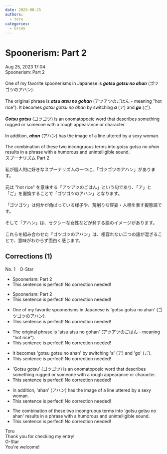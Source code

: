 ```yaml
---
date: 2023-08-25
authors:
  - toru
categories:
  - Essay
---
```


<h1 id="subject_show">Spoonerism: Part 2</h1>
<div class="date">Aug 25, 2023 17:04</div>
<div id="post"><div id="body_show_ori">
Spoonerism: Part 2<br/><br/>One of my favorite spoonerisms in Japanese is <strong><em>gotsu gotsu no ahan</em></strong> (ゴツゴツのアハン).<br/><br/>The original phrase is <strong><em>atsu atsu no gohan</em></strong> (アツアツのごはん - meaning "hot rice"). It becomes <em>gotsu gotsu no ahan</em> by switching <strong><em>a</em></strong> (ア) and <strong><em>go</em></strong> (ご).<br/><br/><strong><em>Gotsu gotsu</em></strong> (ゴツゴツ) is an onomatopoeic word that describes something rugged or someone with a rough appearance or character.<br/><br/>In addition, <strong><em>ahan</em></strong> (アハン) has the image of a line uttered by a sexy woman.<br/><br/>The combination of these two incongruous terms into <em>gotsu gotsu no ahan</em> results in a phrase with a humorous and unintelligible sound.
</div></div>

<!-- more -->

<div id="post_ja"><div id="body_show_mo">
スプーナリズム Part 2<br/><br/>私が個人的に好きなスプーナリズムの一つに、「ゴツゴツのアハン」があります。<br/><br/>元は "hot rice" を意味する「アツアツのごはん」という句であり、「ア」と「ご」を置換することで「ゴツゴツのアハン」となります。<br/><br/>「ゴツゴツ」は何かが角ばっている様子や、荒削りな容姿・人柄を表す擬態語です。<br/><br/>そして「アハン」は、セクシーな女性などが発する語のイメージがあります。<br/><br/>これらを組み合わせた「ゴツゴツのアハン」は、相容れない二つの語が混ざることで、意味がわからず面白く感じます。
</div></div>

## Corrections (1)
<div id="block"><div class="first_name"> No. 1　<span class="just_name">O-Star</span></div><div id="block2">
<ul class="correction_field">
<li class="incorrect">Spoonerism: Part 2</li>
<li class="corrected perfect">This sentence is perfect! No correction needed!</li>
</ul>
<ul class="correction_field">
<li class="incorrect">Spoonerism: Part 2</li>
<li class="corrected perfect">This sentence is perfect! No correction needed!</li>
</ul>
<ul class="correction_field">
<li class="incorrect">One of my favorite spoonerisms in Japanese is 'gotsu gotsu no ahan' (ゴツゴツのアハン).</li>
<li class="corrected perfect">This sentence is perfect! No correction needed!</li>
</ul>
<ul class="correction_field">
<li class="incorrect">The original phrase is 'atsu atsu no gohan' (アツアツのごはん - meaning "hot rice").</li>
<li class="corrected perfect">This sentence is perfect! No correction needed!</li>
</ul>
<ul class="correction_field">
<li class="incorrect">It becomes 'gotsu gotsu no ahan' by switching 'a' (ア) and 'go' (ご).</li>
<li class="corrected perfect">This sentence is perfect! No correction needed!</li>
</ul>
<ul class="correction_field">
<li class="incorrect">'Gotsu gotsu' (ゴツゴツ) is an onomatopoeic word that describes something rugged or someone with a rough appearance or character.</li>
<li class="corrected perfect">This sentence is perfect! No correction needed!</li>
</ul>
<ul class="correction_field">
<li class="incorrect">In addition, 'ahan' (アハン) has the image of a line uttered by a sexy woman.</li>
<li class="corrected perfect">This sentence is perfect! No correction needed!</li>
</ul>
<ul class="correction_field">
<li class="incorrect">The combination of these two incongruous terms into 'gotsu gotsu no ahan' results in a phrase with a humorous and unintelligible sound.</li>
<li class="corrected perfect">This sentence is perfect! No correction needed!</li>
</ul>
</div><div class="name"><span class="just_name">Toru</span><br>
Thank you for checking my entry!
</div>
<div class="name"><span class="just_name">O-Star</span><br>
You're welcome!
</div>
</div>
